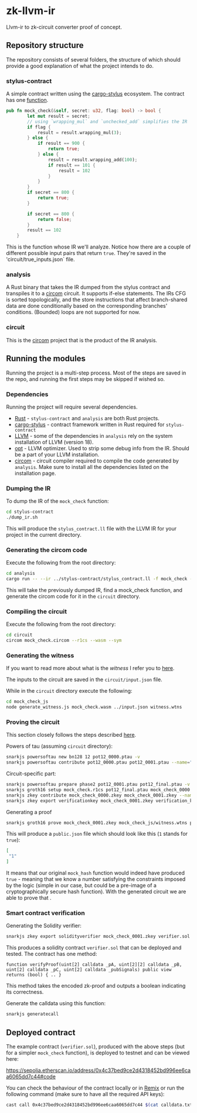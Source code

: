 # zk-llvm-ir
Llvm-ir to zk-circuit converter proof of concept. 

## Repository structure
The repository consists of several folders, the structure of which should provide a good explanation of what the project intends to do.

### stylus-contract
A simple contract written using the [cargo-stylus](https://github.com/OffchainLabs/cargo-stylus) ecosystem.
The contract has one [function](./stylus-contract/src/lib.rs).

```rust
pub fn mock_check(&self, secret: u32, flag: bool) -> bool {
        let mut result = secret;
        // using `wrapping_mul` and `unchecked_add` simplifies the IR
        if flag {
            result = result.wrapping_mul(3);
        } else {
            if result == 900 {
                return true;
            } else {
                result = result.wrapping_add(100);
                if result == 101 {
                    result = 102
                }
            }
        }
        if secret == 800 {
            return true;
        }

        if secret == 800 {
            return false;
        }
        result == 102
    }
```
This is the function whose IR we'll analyze. Notice how there are a couple of different possible input pairs that return `true`. They're saved in the 'circuit/true_inputs.json` file.

### analysis
A Rust binary that takes the IR dumped from the stylus contract and transpiles it to a [circom](https://docs.circom.io/) circuit.
It supports if-else statements. The IRs CFG is sorted topologically, and the store instructions that affect branch-shared data are done conditionally based on the corresponding branches' conditions. (Bounded) loops are not supported for now.

### circuit
This is the [circom](https://docs.circom.io/) project that is the product of the IR analysis.

## Running the modules

Running the project is a multi-step process. Most of the steps are saved in the repo, and running the first steps may be skipped if wished so.

### Dependencies

Running the project will require several dependencies. 

- [Rust](https://www.rust-lang.org/) - `stylus-contract` and `analysis` are both Rust projects.
- [cargo-stylus](https://github.com/OffchainLabs/cargo-stylus?tab=readme-ov-file#installing-with-cargo) - contract framework written in Rust required for `stylus-contract`
- [LLVM](https://llvm.org/docs/GettingStarted.html) - some of the dependencies in `analysis` rely on the system installation of LLVM (version 18).
- [opt](https://llvm.org/docs/CommandGuide/opt.html) - LLVM optimizer. Used to strip some debug info from the IR. Should be a part of your LLVM installation.
- [circom](https://docs.circom.io/getting-started/installation/) - circuit compiler required to compile the code generated by `analysis`. Make sure to install all the dependencies listed on the installation page.

### Dumping the IR

To dump the IR of the `mock_check` function:
```bash
cd stylus-contract
./dump_ir.sh
```
This will produce the `stylus_contract.ll` file with the LLVM IR for your project in the current directory.

### Generating the circom code 

Execute the following from the root directory:
```bash
cd analysis
cargo run -- --ir ../stylus-contract/stylus_contract.ll -f mock_check -o ../circuit/mock_check.circom
```
This will take the previously dumped IR, find a mock_check function, and generate the circom code for it in the `circuit` directory.

### Compiling the circuit

Execute the following from the root directory:
```bash
cd circuit
circom mock_check.circom --r1cs --wasm --sym
```

### Generating the witness

If you want to read more about what is the *witness* I refer you to [here](https://docs.circom.io/getting-started/computing-the-witness/#what-is-a-witness).

The inputs to the circuit are saved in the `circuit/input.json` file.

While in the `circuit` directory execute the following:
```bash
cd mock_check_js
node generate_witness.js mock_check.wasm ../input.json witness.wtns 
```

### Proving the circuit

This section closely follows the steps described [here](https://docs.circom.io/getting-started/proving-circuits/).

Powers of tau (assuming `circuit` directory):

```bash
snarkjs powersoftau new bn128 12 pot12_0000.ptau -v
snarkjs powersoftau contribute pot12_0000.ptau pot12_0001.ptau --name="first" -v
```

Circuit-specific part:

```bash
snarkjs powersoftau prepare phase2 pot12_0001.ptau pot12_final.ptau -v
snarkjs groth16 setup mock_check.r1cs pot12_final.ptau mock_check_0000.zkey
snarkjs zkey contribute mock_check_0000.zkey mock_check_0001.zkey --name="somename" -v
snarkjs zkey export verificationkey mock_check_0001.zkey verification_key.json
```

Generating a proof

```bash
snarkjs groth16 prove mock_check_0001.zkey mock_check_js/witness.wtns proof.json public.json
```

This will produce a `public.json` file which should look like this (`1` stands for `true`):

```json
[
 "1"
]
```

It means that our original `mock_hash` function would indeed have produced `true` - meaning that we know a number satisfying the constraints imposed by the logic (simple in our case, but could be a pre-image of a cryptographically secure hash function). With the generated circuit we are able to prove that .


### Smart contract verification

Generating the Solidity verifier:

```bash
snarkjs zkey export solidityverifier mock_check_0001.zkey verifier.sol
```
This produces a solidity contract `verifier.sol` that can be deployed and tested.
The contract has one method:
```
function verifyProof(uint[2] calldata _pA, uint[2][2] calldata _pB, uint[2] calldata _pC, uint[2] calldata _pubSignals) public view returns (bool) { .. }
```
This method takes the encoded zk-proof and outputs a boolean indicating its correctness.

Generate the calldata using this function:

```bash
snarkjs generatecall
```

## Deployed contract

The example contract (`verifier.sol`), produced with the above steps (but for a simpler `mock_check` function), is deployed to testnet and can be viewed here:

https://sepolia.etherscan.io/address/0x4c37bed9ce2d4318452bd996ee6caa6065dd7c44#code

You can check the behaviour of the contract locally or in [Remix](https://remix-project.org/?lang=en) or run the following command (make sure to have all the required API keys):

```bash
cast call 0x4c37bed9ce2d4318452bd996ee6caa6065dd7c44 $(cat calldata.txt) --rpc-url https://eth-sepolia.blastapi.io/your-key # or different rpc
```



